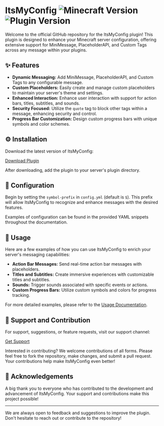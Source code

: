 # ItsMyConfig ![Minecraft Version](https://img.shields.io/badge/Minecraft-1.16.5+-blue.svg) ![Plugin Version](https://img.shields.io/badge/version-4.1.0-green.svg)

Welcome to the official GitHub repository for the ItsMyConfig plugin! This plugin is designed to enhance your Minecraft server configuration, offering extensive support for MiniMessage, PlaceholderAPI, and Custom Tags across any message within your plugins.

## :sparkles: Features

- **Dynamic Messaging:** Add MiniMessage, PlaceholderAPI, and Custom Tags to any configurable message.
- **Custom Placeholders:** Easily create and manage custom placeholders to maintain your server's theme and settings.
- **Enhanced Interaction:** Enhance user interaction with support for action bars, titles, subtitles, and sounds.
- **Security Focused:** Utilize the `quote` tag to block other tags within a message, enhancing security and control.
- **Progress Bar Customization:** Design custom progress bars with unique symbols and color schemes.

## :gear: Installation

Download the latest version of ItsMyConfig:

[Download Plugin](https://builtbybit.com/resources/24606/)

After downloading, add the plugin to your server's plugin directory.

## :wrench: Configuration

Begin by setting the `symbol-prefix` in `config.yml` (default is `$`). This prefix will allow ItsMyConfig to recognize and enhance messages with the desired features.

Examples of configuration can be found in the provided YAML snippets throughout the documentation.

## :rocket: Usage

Here are a few examples of how you can use ItsMyConfig to enrich your server's messaging capabilities:

- **Action Bar Messages:** Send real-time action bar messages with placeholders.
- **Titles and Subtitles:** Create immersive experiences with customizable titles and subtitles.
- **Sounds:** Trigger sounds associated with specific events or actions.
- **Custom Progress Bars:** Utilize custom symbols and colors for progress tracking.

For more detailed examples, please refer to the [Usage Documentation](https://docs.itsme.to/itsmyconfig).

## :handshake: Support and Contribution

For support, suggestions, or feature requests, visit our support channel:

[Get Support](https://itsme.to/discord)

Interested in contributing? We welcome contributions of all forms. Please feel free to fork the repository, make changes, and submit a pull request. Your contributions help make ItsMyConfig even better!

## :clap: Acknowledgements

A big thank you to everyone who has contributed to the development and advancement of ItsMyConfig. Your support and contributions make this project possible!

---

We are always open to feedback and suggestions to improve the plugin. Don't hesitate to reach out or contribute to the repository!
